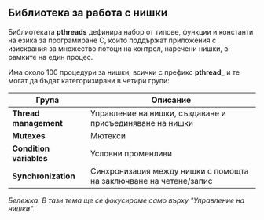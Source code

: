 ## Библиотека за работа с нишки

Библиотеката **pthreads** дефинира набор от типове, функции и константи на езика за програмиране C, 
които поддържат приложения с изисквания за множество потоци на контрол, наречени нишки, в рамките на един процес. 

Има около 100 процедури за нишки, всички с префикс **pthread_** и те могат да бъдат категоризирани в четири групи:

| Група                   | Описание                                                          |
| ----------------------- | ----------------------------------------------------------------- |
| **Thread management**   | Управление на нишки, създаване и присъединяване на нишки          |
| **Mutexes**             | Мютекси                                                           |
| **Condition variables** | Условни променливи                                                |
| **Synchronization**     | Синхронизация между нишки с помощта на заключване на четене/запис |

_Бележка: В тази тема ще се фокусираме само върху "Управление на нишки"._